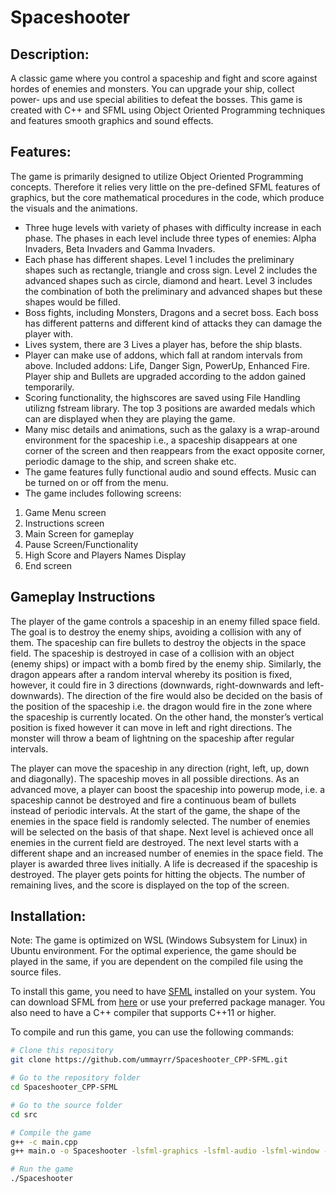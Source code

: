 #                                                                 Spaceshooter

## Description:
 A classic game where you control a spaceship and fight and score against hordes of enemies and monsters. You can upgrade your ship, collect power-
ups and use special abilities to defeat the bosses. This game is created with C++ and SFML using Object Oriented Programming techniques and features smooth graphics and sound effects.

## Features:

The game is primarily designed to utilize Object Oriented Programming concepts. Therefore it relies very little on the pre-defined SFML features of graphics, but the core mathematical procedures in the code, which produce the visuals and the animations.

- Three huge levels with variety of phases with difficulty increase in each phase. The phases in each level include three types of enemies: Alpha Invaders, Beta Invaders and Gamma Invaders.
- Each phase has different shapes. Level 1 includes the preliminary shapes such as rectangle, triangle and cross sign. Level 2 includes the advanced shapes such as circle, diamond and heart. Level 3 includes the combination of both the preliminary and advanced shapes but these
shapes would be filled.
- Boss fights, including Monsters, Dragons and a secret boss. Each boss has different patterns and different kind of attacks they can damage the player with.
- Lives system, there are 3 Lives a player has, before the ship blasts.
- Player can make use of addons, which fall at random intervals from above. Included addons: Life, Danger Sign, PowerUp, Enhanced Fire. Player ship and Bullets are upgraded according to the addon gained temporarily.
- Scoring functionality, the highscores are saved using File Handling utilizng fstream library. The top 3 positions are awarded medals which can are displayed when they are playing the game.
- Many misc details and animations, such as the galaxy is a wrap-around environment for the spaceship i.e., a spaceship disappears at one corner of the screen and then reappears from the
exact opposite corner, periodic damage to the ship, and screen shake etc.
- The game features fully functional audio and sound effects. Music can be turned on or off from the menu.
- The game includes following screens:
1. Game Menu screen
2. Instructions screen
3. Main Screen for gameplay
4. Pause Screen/Functionality
5. High Score and Players Names Display
6. End screen

## Gameplay Instructions

The player of the game controls a spaceship in an enemy filled space field. The goal is to destroy
the enemy ships, avoiding a collision with any of them. The spaceship can fire bullets to destroy the objects in
the space field. The spaceship is destroyed in case of a collision with an object (enemy ships) or
impact with a bomb fired by the enemy ship. Similarly, the dragon appears after a random
interval whereby its position is fixed, however, it could fire in 3 directions (downwards,
right-downwards and left-downwards). The direction of the fire would also be decided on the
basis of the position of the spaceship i.e. the dragon would fire in the zone where the spaceship
is currently located. On the other hand, the monster’s vertical position is fixed however it can
move in left and right directions. The monster will throw a beam of lightning on the spaceship
after regular intervals.

The player can move the spaceship in any direction (right, left, up, down and diagonally). The
spaceship moves in all possible directions. As an advanced move, a player can boost the
spaceship into powerup mode, i.e. a spaceship cannot be destroyed and fire a continuous beam
of bullets instead of periodic intervals.  At the start of the game, the shape of the enemies in the space field is
randomly selected. The number of enemies will be selected on the basis of that shape. Next
level is achieved once all enemies in the current field are destroyed. The next level starts with a
different shape and an increased number of enemies in the space field. The player is awarded
three lives initially. A life is decreased if the spaceship is destroyed. The player gets points for
hitting the objects. The number of remaining lives, and the score is displayed on the top of the
screen.

## Installation:

Note: The game is optimized on WSL (Windows Subsystem for Linux) in Ubuntu environment. For the optimal experience, the game should be played in the same, if you are dependent on the compiled file using the source files.

To install this game, you need to have [SFML](https://www.sfml-dev.org/) installed on your system. You can download SFML from [here](https://www.sfml-dev.org/download.php) or use your preferred package manager. You also need to have a C++ compiler that supports C++11 or higher. 

To compile and run this game, you can use the following commands:

```bash
# Clone this repository
git clone https://github.com/ummayrr/Spaceshooter_CPP-SFML.git

# Go to the repository folder
cd Spaceshooter_CPP-SFML

# Go to the source folder
cd src

# Compile the game
g++ -c main.cpp
g++ main.o -o Spaceshooter -lsfml-graphics -lsfml-audio -lsfml-window -lsfml-system

# Run the game
./Spaceshooter
```

